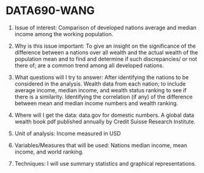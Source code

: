 # DATA690-WANG
1)	Issue of interest: Comparison of developed nations average and median income among the working population.

2)	Why is this issue important: To give an insight on the significance of the difference between a nations over all wealth and the actual wealth of the population mean and to find and determine if such discrepancies/ or not there of; are a common trend among all developed nations.

3)	What questions will I try to answer: After identifying the nations to be considered in the analysis. Wealth data from each nation; to include average income, median income, and wealth status ranking to see if there is a similarity. Identifying the correlation (if any) of the difference between mean and median income numbers and wealth ranking.

4)	Where will I get the data: data.gov for domestic numbers. A global data wealth book pdf published annually by Credit Suisse Research Institute. 

5)	Unit of analysis: Income measured in USD

6)	Variables/Measures that will be used: Nations median income, mean income, and world ranking. 

7)	Techniques: I will use summary statistics and graphical representations.
